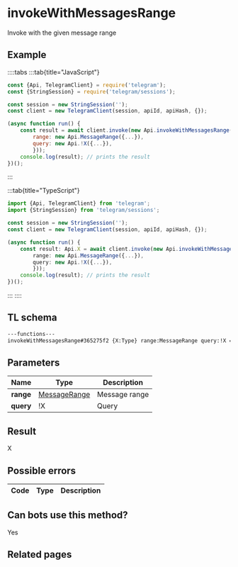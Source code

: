 # invokeWithMessagesRange

Invoke with the given message range

## Example

::::tabs
:::tab{title="JavaScript"}

```js
const {Api, TelegramClient} = require('telegram');
const {StringSession} = require('telegram/sessions');

const session = new StringSession('');
const client = new TelegramClient(session, apiId, apiHash, {});

(async function run() {
    const result = await client.invoke(new Api.invokeWithMessagesRange({
		range: new Api.MessageRange({...}),
		query: new Api.!X({...}),
		}));
    console.log(result); // prints the result
})();

```

:::

:::tab{title="TypeScript"}

```ts
import {Api, TelegramClient} from 'telegram';
import {StringSession} from 'telegram/sessions';

const session = new StringSession('');
const client = new TelegramClient(session, apiId, apiHash, {});

(async function run() {
    const result: Api.X = await client.invoke(new Api.invokeWithMessagesRange({
		range: new Api.MessageRange({...}),
		query: new Api.!X({...}),
		}));
    console.log(result); // prints the result
})();

```

:::
::::

## TL schema

```txt
---functions---
invokeWithMessagesRange#365275f2 {X:Type} range:MessageRange query:!X = X;
```

## Parameters

|   Name    | Type                                                        | Description   |
| :-------: | ----------------------------------------------------------- | ------------- |
| **range** | [MessageRange](https://core.telegram.org/type/MessageRange) | Message range |
| **query** | !X                                                          | Query         |

## Result

X

## Possible errors

| Code | Type | Description |
| :--: | ---- | ----------- |

## Can bots use this method?

Yes

## Related pages
